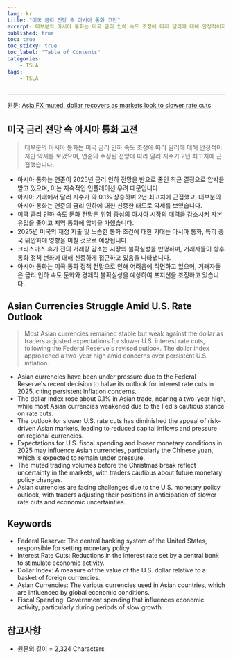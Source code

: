 ```yaml
---
lang: kr
title: "미국 금리 전망 속 아시아 통화 고전"
excerpt: 대부분의 아시아 통화는 미국 금리 인하 속도 조정에 따라 달러에 대해 안정적이지만 약세를 보였으며, 연준의 수정된 전망에 따라 달러 지수가 2년 최고치에 근접했습니다.
published: true
toc: true
toc_sticky: true
toc_label: "Table of Contents"
categories:
    - TSLA
tags:
    - TSLA
---
```


---

  원문: [Asia FX muted, dollar recovers as markets look to slower rate cuts](https://www.investing.com/news/forex-news/asia-fx-muted-dollar-recovers-as-markets-look-to-slower-rate-cuts-3787833)

## 미국 금리 전망 속 아시아 통화 고전

> 대부분의 아시아 통화는 미국 금리 인하 속도 조정에 따라 달러에 대해 안정적이지만 약세를 보였으며, 연준의 수정된 전망에 따라 달러 지수가 2년 최고치에 근접했습니다.


- 아시아 통화는 연준이 2025년 금리 인하 전망을 반으로 줄인 최근 결정으로 압박을 받고 있으며, 이는 지속적인 인플레이션 우려 때문입니다.
- 아시아 거래에서 달러 지수가 약 0.1% 상승하며 2년 최고치에 근접했고, 대부분의 아시아 통화는 연준의 금리 인하에 대한 신중한 태도로 약세를 보였습니다.
- 미국 금리 인하 속도 둔화 전망은 위험 중심의 아시아 시장의 매력을 감소시켜 자본 유입을 줄이고 지역 통화에 압박을 가했습니다.
- 2025년 미국의 재정 지출 및 느슨한 통화 조건에 대한 기대는 아시아 통화, 특히 중국 위안화에 영향을 미칠 것으로 예상됩니다.
- 크리스마스 휴가 전의 거래량 감소는 시장의 불확실성을 반영하며, 거래자들이 향후 통화 정책 변화에 대해 신중하게 접근하고 있음을 나타냅니다.
- 아시아 통화는 미국 통화 정책 전망으로 인해 어려움에 직면하고 있으며, 거래자들은 금리 인하 속도 둔화와 경제적 불확실성을 예상하여 포지션을 조정하고 있습니다.

## Asian Currencies Struggle Amid U.S. Rate Outlook

> Most Asian currencies remained stable but weak against the dollar as traders adjusted expectations for slower U.S. interest rate cuts, following the Federal Reserve's revised outlook. The dollar index approached a two-year high amid concerns over persistent U.S. inflation.


- Asian currencies have been under pressure due to the Federal Reserve's recent decision to halve its outlook for interest rate cuts in 2025, citing persistent inflation concerns.
- The dollar index rose about 0.1% in Asian trade, nearing a two-year high, while most Asian currencies weakened due to the Fed's cautious stance on rate cuts.
- The outlook for slower U.S. rate cuts has diminished the appeal of risk-driven Asian markets, leading to reduced capital inflows and pressure on regional currencies.
- Expectations for U.S. fiscal spending and looser monetary conditions in 2025 may influence Asian currencies, particularly the Chinese yuan, which is expected to remain under pressure.
- The muted trading volumes before the Christmas break reflect uncertainty in the markets, with traders cautious about future monetary policy changes.
- Asian currencies are facing challenges due to the U.S. monetary policy outlook, with traders adjusting their positions in anticipation of slower rate cuts and economic uncertainties.

## Keywords

- Federal Reserve: The central banking system of the United States, responsible for setting monetary policy.
- Interest Rate Cuts: Reductions in the interest rate set by a central bank to stimulate economic activity.
- Dollar Index: A measure of the value of the U.S. dollar relative to a basket of foreign currencies.
- Asian Currencies: The various currencies used in Asian countries, which are influenced by global economic conditions.
- Fiscal Spending: Government spending that influences economic activity, particularly during periods of slow growth.

## 참고사항

- 원문의 길이 = 2,324 Characters

